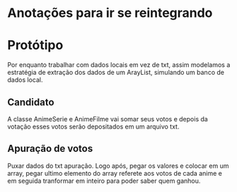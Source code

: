 # Anotações para ir se reintegrando

# Protótipo
Por enquanto trabalhar com dados locais em vez de txt, assim modelamos a estratégia de extração dos dados de um ArayList, simulando um banco de dados local.
## Candidato
A classe AnimeSerie e AnimeFilme vai somar seus votos e depois da votação esses votos serão depositados em um arquivo txt. 

## Apuração de votos
Puxar dados do txt apuração. Logo após, pegar os valores e colocar em um array, pegar ultimo elemento do array referete aos votos de cada anime e em seguida tranformar em inteiro para poder saber quem ganhou. 

